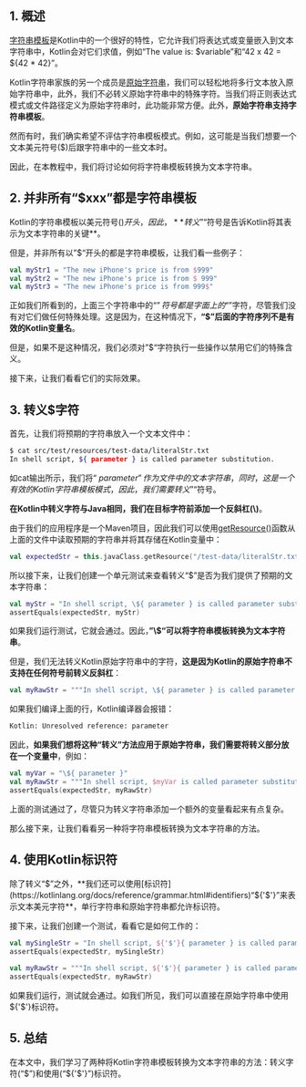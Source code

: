 ## 1. 概述

[字符串模板](https://www.baeldung.com/kotlin/string-templates)是Kotlin中的一个很好的特性，它允许我们将表达式或变量嵌入到文本字符串中，Kotlin会对它们求值，例如“The value is: $variable”和“42 x 42 = ${42 * 42}”。

Kotlin字符串家族的另一个成员是[原始字符串](https://www.baeldung.com/kotlin/string-templates#triple-quoted-strings)，我们可以轻松地将多行文本放入原始字符串中，此外，我们不必转义原始字符串中的特殊字符。当我们将正则表达式模式或文件路径定义为原始字符串时，此功能非常方便。此外，**原始字符串支持字符串模板**。

然而有时，我们确实希望不评估字符串模板模式。例如，这可能是当我们想要一个文本美元符号($)后跟字符串中的一些文本时。

因此，在本教程中，我们将讨论如何将字符串模板转换为文本字符串。

## 2. 并非所有“$xxx”都是字符串模板

Kotlin的字符串模板以美元符号($)开头，因此，**转义”$“符号是告诉Kotlin将其表示为文本字符串的关键**。

但是，并非所有以”$“开头的都是字符串模板，让我们看一些例子：

```kotlin
val myStr1 = "The new iPhone's price is from $999"
val myStr2 = "The new iPhone's price is from $ 999"
val myStr3 = "The new iPhone's price is from 999$"
```

正如我们所看到的，上面三个字符串中的“$”符号都是字面上的“$”字符，尽管我们没有对它们做任何特殊处理。这是因为，在这种情况下，**“$”后面的字符序列不是有效的Kotlin变量名**。

但是，如果不是这种情况，我们必须对”$“字符执行一些操作以禁用它们的特殊含义。

接下来，让我们看看它们的实际效果。

## 3. 转义$字符

首先，让我们将预期的字符串放入一个文本文件中：

```bash
$ cat src/test/resources/test-data/literalStr.txt 
In shell script, ${ parameter } is called parameter substitution.
```

如cat输出所示，我们将“ ${ parameter } ”作为文件中的文本字符串，同时，这是一个有效的Kotlin字符串模板模式，因此，我们需要转义”$“符号。

**在Kotlin中转义字符与Java相同，我们在目标字符前添加一个反斜杠(\\)**。

由于我们的应用程序是一个Maven项目，因此我们可以使用[getResource()](https://www.baeldung.com/kotlin/read-file#7-getresource)函数从上面的文件中读取预期的字符串并将其存储在Kotlin变量中：

```kotlin
val expectedStr = this.javaClass.getResource("/test-data/literalStr.txt")?.readText() ?: IllegalStateException()
```

所以接下来，让我们创建一个单元测试来查看转义“$”是否为我们提供了预期的文本字符串：

```kotlin
val myStr = "In shell script, \${ parameter } is called parameter substitution."
assertEquals(expectedStr, myStr)
```

如果我们运行测试，它就会通过。因此，**”\\$“可以将字符串模板转换为文本字符串**。

但是，我们无法转义Kotlin原始字符串中的字符，**这是因为Kotlin的原始字符串不支持在任何符号前转义反斜杠**：

```kotlin
val myRawStr = """In shell script, \${ parameter } is called parameter substitution."""
```

如果我们编译上面的行，Kotlin编译器会报错：

```bash
Kotlin: Unresolved reference: parameter
```

因此，**如果我们想将这种“转义”方法应用于原始字符串，我们需要将转义部分放在一个变量中**，例如：

```kotlin
val myVar = "\${ parameter }"
val myRawStr = """In shell script, $myVar is called parameter substitution."""
assertEquals(expectedStr, myRawStr)
```

上面的测试通过了，尽管只为转义字符串添加一个额外的变量看起来有点复杂。

那么接下来，让我们看看另一种将字符串模板转换为文本字符串的方法。

## 4. 使用Kotlin标识符

除了转义“$”之外，**我们还可以使用[标识符](https://kotlinlang.org/docs/reference/grammar.html#identifiers)“${'$'}”来表示文本美元字符**，单行字符串和原始字符串都允许标识符。

接下来，让我们创建一个测试，看看它是如何工作的：

```kotlin
val mySingleStr = "In shell script, ${'$'}{ parameter } is called parameter substitution."
assertEquals(expectedStr, mySingleStr)
                                                                                           
val myRawStr = """In shell script, ${'$'}{ parameter } is called parameter substitution."""
assertEquals(expectedStr, myRawStr)
```

如果我们运行，测试就会通过。如我们所见，我们可以直接在原始字符串中使用${'$'}标识符。

## 5. 总结

在本文中，我们学习了两种将Kotlin字符串模板转换为文本字符串的方法：转义字符(“\$”)和使用(“${'$'}”)标识符。